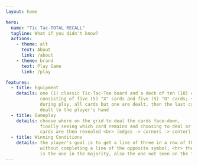 ```yaml
---
layout: home

hero:
  name: "Tic-Tac-TOTAL RECALL"
  tagline: What if you didn't know?
  actions:
    - theme: alt
      text: About
      link: /about
    - theme: brand
      text: Play Game
      link: /play

features:
  - title: Equipment
    details: one (1) classic Tic-Tac-Toe board and a deck of ten (10) cards,
             consisting of five (5) "X" cards and five (5) "O" cards; <hr>
             during play, all cards but one are dealt, then the last card is 
             dealt to the player's hand
  - title: Gameplay
    details: choose where on the grid to deal the cards face-down,
             finally seeing which card remains and choosing to deal or discard it; <hr>
             cards are then revealed <br> (edges -> corners -> center) with bidding between reveals
  - title: Winning Conditions
    details: the player's goal is to get a line of three in a row of their symbol,
             without completing a line of the opposite symbol; <hr> the player's symbol
             is the one in the majority, also the one not seen on the final card
---
```


<!--
Copyright (c) 2025 Kevin Damm
MIT License

Permission is hereby granted, free of charge, to any person obtaining a copy
of this software and associated documentation files (the "Software"), to deal
in the Software without restriction, including without limitation the rights
to use, copy, modify, merge, publish, distribute, sublicense, and/or sell
copies of the Software, and to permit persons to whom the Software is
furnished to do so, subject to the following conditions:

The above copyright notice and this permission notice shall be included in all
copies or substantial portions of the Software.

THE SOFTWARE IS PROVIDED "AS IS", WITHOUT WARRANTY OF ANY KIND, EXPRESS OR
IMPLIED, INCLUDING BUT NOT LIMITED TO THE WARRANTIES OF MERCHANTABILITY,
FITNESS FOR A PARTICULAR PURPOSE AND NONINFRINGEMENT. IN NO EVENT SHALL THE
AUTHORS OR COPYRIGHT HOLDERS BE LIABLE FOR ANY CLAIM, DAMAGES OR OTHER
LIABILITY, WHETHER IN AN ACTION OF CONTRACT, TORT OR OTHERWISE, ARISING FROM,
OUT OF OR IN CONNECTION WITH THE SOFTWARE OR THE USE OR OTHER DEALINGS IN THE
SOFTWARE.
-->

<!--@include: ./rules.md-->

<style>
hr {
  display: block;
  height: 1px;
  border: 0;
  border-top: 1px solid #424969;
  background-color: unset;
}

h1:not(.heading) {
  padding-top: 1em;
  margin-top: 2em;
  border-top: 1px solid #424969;
}
</style>
